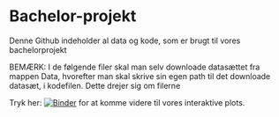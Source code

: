 # Bachelor-projekt
Denne Github indeholder al data og kode, som er brugt til vores bachelorprojekt

BEMÆRK: 
I de følgende filer skal man selv downloade datasættet fra mappen Data, hvorefter man skal skrive sin egen path til det downloade datasæt, i kodefilen. Dette drejer sig om filerne 

Tryk her: [![Binder](https://mybinder.org/badge_logo.svg)](https://mybinder.org/v2/gh/Jona327a/Bachelor-projekt/main?labpath=Interaktivt%20plot%2Finteractive_plot.ipynb) for at komme videre til vores interaktive plots.
